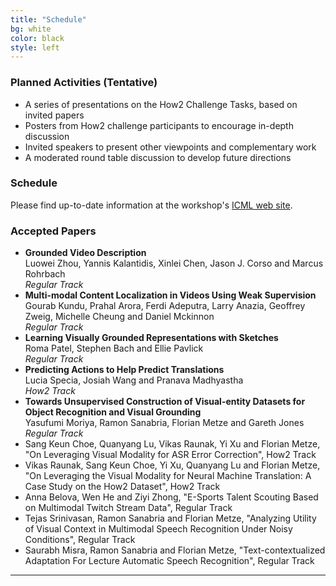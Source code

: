 ```yaml
---
title: "Schedule"
bg: white 
color: black
style: left
---
```


### Planned Activities (Tentative)

- A series of presentations on the How2 Challenge Tasks, based on invited papers
- Posters from How2 challenge participants to encourage in-depth discussion
- Invited speakers to present other viewpoints and complementary work
- A moderated round table discussion to develop future directions



### Schedule

Please find up-to-date information at the workshop's [ICML web site](https://icml.cc/Conferences/2019/Schedule?showEvent=3532).
 

### Accepted Papers

 
 - **Grounded Video Description**  
   Luowei Zhou, Yannis Kalantidis, Xinlei Chen, Jason J. Corso and Marcus Rohrbach  
   *Regular Track*
 - **Multi-modal Content Localization in Videos Using Weak Supervision**  
   Gourab Kundu, Prahal Arora, Ferdi Adeputra, Larry Anazia, Geoffrey Zweig, Michelle Cheung and Daniel Mckinnon  
   *Regular Track*
 - **Learning Visually Grounded Representations with Sketches**  
   Roma Patel, Stephen Bach and Ellie Pavlick  
   *Regular Track*
 - **Predicting Actions to Help Predict Translations**  
   Lucia Specia, Josiah Wang and Pranava Madhyastha  
   *How2 Track*
 - **Towards Unsupervised Construction of Visual-entity Datasets for Object Recognition and Visual Grounding**  
   Yasufumi Moriya, Ramon Sanabria, Florian Metze and Gareth Jones  
   *Regular Track*
 - Sang Keun Choe, Quanyang Lu, Vikas Raunak, Yi Xu and Florian Metze, "On Leveraging Visual Modality for ASR Error Correction", How2 Track <br>
 - Vikas Raunak, Sang Keun Choe, Yi Xu, Quanyang Lu and Florian Metze, "On Leveraging the Visual Modality for Neural Machine Translation: A Case Study on the How2 Dataset", How2 Track <br>
 - Anna Belova, Wen He and Ziyi Zhong, "E-Sports Talent Scouting Based on Multimodal Twitch Stream Data", Regular Track <br>
 - Tejas Srinivasan, Ramon Sanabria and Florian Metze, "Analyzing Utility of Visual Context in Multimodal Speech Recognition Under Noisy Conditions", Regular Track <br>
 - Saurabh Misra, Ramon Sanabria and Florian Metze, "Text-contextualized Adaptation For Lecture Automatic Speech Recognition", Regular Track <br>

* * *
